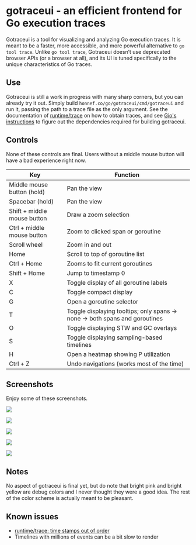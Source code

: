 # gotraceui - an efficient frontend for Go execution traces

Gotraceui is a tool for visualizing and analyzing Go execution traces. It is meant to be a faster, more accessible, and
more powerful alternative to `go tool trace`. Unlike `go tool trace`, Gotraceui doesn’t use deprecated browser APIs (or a
browser at all), and its UI is tuned specifically to the unique characteristics of Go traces.

## Use

Gotraceui is still a work in progress with many sharp corners, but you can already try it out. Simply build
`honnef.co/go/gotraceui/cmd/gotraceui` and run it, passing the path to a trace file as the only argument. See the
documentation of [runtime/trace](https://pkg.go.dev/runtime/trace) on how to obtain traces, and see [Gio's
instructions](https://gioui.org/doc/install) to figure out the dependencies required for building gotraceui.

## Controls

None of these controls are final. Users without a middle mouse button will have a bad experience right now.

| Key                         | Function                                                                    |
|-----------------------------|-----------------------------------------------------------------------------|
| Middle mouse button (hold)  | Pan the view                                                                |
| Spacebar (hold)             | Pan the view                                                                |
| Shift + middle mouse button | Draw a zoom selection                                                       |
| Ctrl + middle mouse button  | Zoom to clicked span or goroutine                                           |
| Scroll wheel                | Zoom in and out                                                             |
| Home                        | Scroll to top of goroutine list                                             |
| Ctrl + Home                 | Zooms to fit current goroutines                                             |
| Shift + Home                | Jump to timestamp 0                                                         |
| X                           | Toggle display of all goroutine labels                                      |
| C                           | Toggle compact display                                                      |
| G                           | Open a goroutine selector                                                   |
| T                           | Toggle displaying tooltips; only spans -> none -> both spans and goroutines |
| O                           | Toggle displaying STW and GC overlays                                       |
| S                           | Toggle displaying sampling-based timelines                                  |
| H                           | Open a heatmap showing P utilization                                        |
| Ctrl + Z                    | Undo navigations (works most of the time)                                   |

## Screenshots

Enjoy some of these screenshots.

[![](https://user-images.githubusercontent.com/39825/191167780-08e98f3a-fc2f-48a8-b5cd-c5e1e81eaef9.png)](https://user-images.githubusercontent.com/39825/191164505-0b348f1b-b4ad-4732-b2d5-f83bf1964012.png)

[![](https://user-images.githubusercontent.com/39825/191167794-1c3eb92a-f691-4dbe-8316-9614dfaeb723.png)](https://user-images.githubusercontent.com/39825/191164507-8725d7af-1aea-4463-9851-7e92d726d81a.png)

[![](https://user-images.githubusercontent.com/39825/191167814-3802e06d-14e9-4188-8a4c-8c6107744181.png)](https://user-images.githubusercontent.com/39825/191164684-aad03a07-ab61-4399-9b7e-670de05caad1.png)

[![](https://user-images.githubusercontent.com/39825/194723796-011d8fdf-72c5-4d36-a3e3-ba05c52631d3.png)](https://user-images.githubusercontent.com/39825/194723659-f14b620c-99f0-4a6c-a625-0dac9ba23f79.png)

[![](https://user-images.githubusercontent.com/39825/191167809-b0798d2f-ba98-4094-86ff-7cbf20c62667.png)](https://user-images.githubusercontent.com/39825/191164519-6a357e11-f67b-468e-a39e-05e900020ff4.png)

## Notes

No aspect of gotraceui is final yet, but do note that bright pink and bright yellow are debug colors and I never thought
they were a good idea. The rest of the color scheme is actually meant to be pleasant.

## Known issues

- [runtime/trace: time stamps out of order](https://github.com/golang/go/issues/16755)
- Timelines with millions of events can be a bit slow to render
